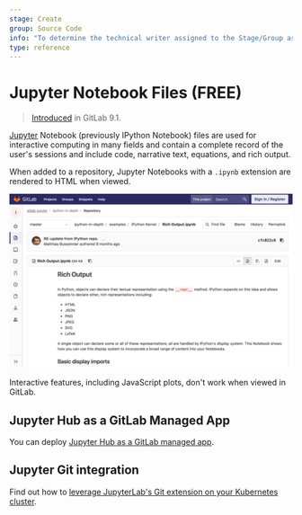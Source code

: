 ```yaml
---
stage: Create
group: Source Code
info: "To determine the technical writer assigned to the Stage/Group associated with this page, see https://about.gitlab.com/handbook/engineering/ux/technical-writing/#assignments"
type: reference
---
```

# Jupyter Notebook Files **(FREE)**

> [Introduced](https://gitlab.com/gitlab-org/gitlab-foss/-/issues/2508/) in GitLab 9.1.

[Jupyter](https://jupyter.org/) Notebook (previously IPython Notebook) files are used for
interactive computing in many fields and contain a complete record of the
user's sessions and include code, narrative text, equations, and rich output.

When added to a repository, Jupyter Notebooks with a `.ipynb` extension are
rendered to HTML when viewed.

![Jupyter Notebook Rich Output](img/jupyter_notebook.png)

Interactive features, including JavaScript plots, don't work when viewed in
GitLab.

## Jupyter Hub as a GitLab Managed App

You can deploy [Jupyter Hub as a GitLab managed app](../../../clusters/applications.md#jupyterhub).

## Jupyter Git integration

Find out how to [leverage JupyterLab's Git extension on your Kubernetes cluster](../../../clusters/applications.md#jupyter-git-integration).
